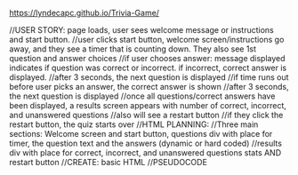https://lyndecapc.github.io/Trivia-Game/



//USER STORY: page loads, user sees welcome message or instructions and start button. 
//user clicks start button, welcome screen/instructions go away, and they see a timer that is counting down. They also see 1st question and answer choices
//if user chooses answer: message displayed indicates if question was correct or incorrect. if incorrect, correct answer is displayed.
//after 3 seconds, the next question is displayed
//if time runs out before user picks an answer, the correct answer is shown
//after 3 seconds, the next question is displayed
//once all questions/correct answers have been displayed, a results screen appears with number of correct, incorrect, and unanswered questions
//also will see a restart button
//if they click the restart button, the quiz starts over
//HTML PLANNING: 
//Three main sections: Welcome screen and start button, questions div with place for timer, the question text and the answers (dynamic or hard coded)
//results div with place for correct, incorrect, and unanswered questions stats AND restart button
//CREATE: basic HTML
//PSEUDOCODE
